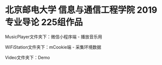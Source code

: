 # 北京邮电大学 信息与通信工程学院 2019专业导论 225组作品 



MusicPlayer文件夹下：微信小程序端 - 播放音乐用

WiFiStation文件夹下：mCookie端 - 采集环境数据

Video文件夹下：Demo

